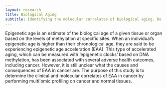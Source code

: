 ```yaml
---
layout: research
title: Biological Aging
subtitle: Identifying the molecular correlates of biological aging. Do our exposures play a role?
---
```


Epigenetic age is an estimate of the biological age of a given tissue or organ based on the levels of methylation at specific sites. When an individual’s epigenetic age is higher than their chronological age, they are said to be experiencing epigenetic age acceleration (EAA). This type of accelerated aging, which can be measured with ‘epigenetic clocks’ based on DNA methylation, has been associated with several adverse health outcomes, including cancer. However, it is still unclear what the causes and consequences of EAA in cancer are. The purpose of this study is to determine the clinical and molecular correlates of EAA in cancer by performing multi'omic profiling on cancer and normal tissues.